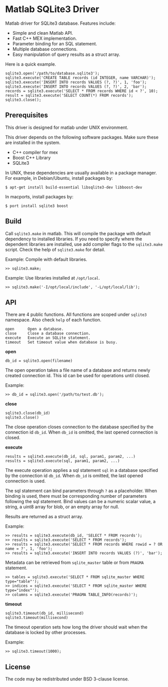 Matlab SQLite3 Driver
=====================

Matlab driver for SQLite3 database. Features include:

 * Simple and clean Matlab API.
 * Fast C++ MEX implementation.
 * Parameter binding for an SQL statement.
 * Multiple database connections.
 * Easy manipulation of query results as a struct array.

Here is a quick example.

    sqlite3.open('/path/to/database.sqlite3');
    sqlite3.execute('CREATE TABLE records (id INTEGER, name VARCHAR)');
    sqlite3.execute('INSERT INTO records VALUES (?, ?)', 1, 'foo');
    sqlite3.execute('INSERT INTO records VALUES (?, ?)', 2, 'bar');
    records = sqlite3.execute('SELECT * FROM records WHERE id < ?', 10);
    result = sqlite3.execute('SELECT COUNT(*) FROM records');
    sqlite3.close();

Prerequisites
-------------

This driver is designed for matlab under UNIX environment.

This driver depends on the following software packages. Make sure these are
installed in the system.

 * C++ compiler for mex
 * Boost C++ Library
 * SQLite3

In UNIX, these dependencies are usually available in a package manager. For
example, in Debian/Ubuntu, install packages by:

    $ apt-get install build-essential libsqlite3-dev libboost-dev

In macports, install packages by:

    $ port install sqlite3 boost

Build
-----

Call `sqlite3.make` in matlab. This will compile the package with default
dependency to installed libraries. If you need to specify where the
dependent libraries are installed, use add compiler flags to the `sqlite3.make`
script. Check the help of `sqlite3.make` for detail.

Example: Compile with default libraries.

    >> sqlite3.make;

Example: Use libraries installed at `/opt/local`.

    >> sqlite3.make('-I/opt/local/include', '-L/opt/local/lib');

API
---

There are 4 public functions. All functions are scoped under `sqlite3`
namespace. Also check `help` of each function.

    open      Open a database.
    close     Close a database connection.
    execute   Execute an SQLite statement.
    timeout   Set timeout value when database is busy.

__open__

    db_id = sqlite3.open(filename)

The open operation takes a file name of a database and returns newly created
connection id. This id can be used for operations until closed.

Example:

    >> db_id = sqlite3.open('/path/to/test.db');

__close__

    sqlite3.close(db_id)
    sqlite3.close()

The close operation closes connection to the database specified by the
connection id `db_id`. When `db_id` is omitted, the last opened connection is
closed.

__execute__

    results = sqlite3.execute(db_id, sql, param1, param2, ...)
    results = sqlite3.execute(sql, param1, param2, ...)

The execute operation applies a sql statement `sql` in a database specified
by the connection id `db_id`. When `db_id` is omitted, the last opened
connection is used.

The sql statement can bind parameters through `?` as a placeholder.
When binding is used, there must be corresponding number of parameters
following the sql statement. Bind values can be a numeric scalar value,
a string, a uint8 array for blob, or an empty array for null.

Results are returned as a struct array.

Example:

    >> results = sqlite3.execute(db_id, 'SELECT * FROM records');
    >> results = sqlite3.execute('SELECT * FROM records');
    >> results = sqlite3.execute('SELECT * FROM records WHERE rowid = ? OR name = ?', 1, 'foo');
    >> results = sqlite3.execute('INSERT INTO records VALUES (?)', 'bar');

Metadata can be retrieved from `sqlite_master` table or from `PRAGMA` statement.

    >> tables = sqlite3.execute('SELECT * FROM sqlite_master WHERE type="table"');
    >> indices = sqlite3.execute('SELECT * FROM sqlite_master WHERE type="index"');
    >> columns = sqlite3.execute('PRAGMA TABLE_INFO(records)');

__timeout__

    sqlite3.timeout(db_id, millisecond)
    sqlite3.timeout(millisecond)

The timeout operation sets how long the driver should wait when the database
is locked by other processes.

Example:

    >> sqlite3.timeout(1000);

License
-------

The code may be redistributed under BSD 3-clause license.
